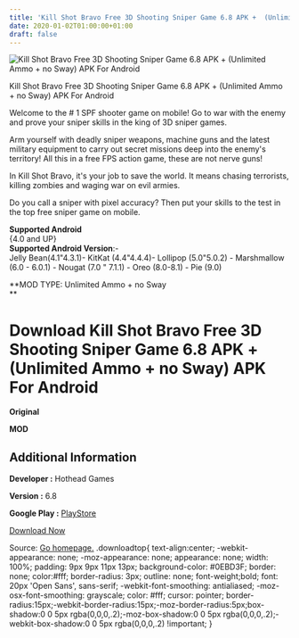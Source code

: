 ```yaml
---
title: 'Kill Shot Bravo Free 3D Shooting Sniper Game 6.8 APK +  (Unlimited Ammo + no Sway) APK For Android'
date: 2020-01-02T01:00:00+01:00
draft: false
---
```


![Kill Shot Bravo Free 3D Shooting Sniper Game 6.8 APK +  (Unlimited Ammo + no Sway) APK For Android](https://i1.wp.com/apkhome.net/wp-content/uploads/2019/11/Kill-Shot-Bravo-Free-3D-Shooting-Sniper-Game-6.8--Unlimited-Ammo-no-Sway.png "Kill Shot Bravo Free 3D Shooting Sniper Game 6.8 APK +  (Unlimited Ammo + no Sway) APK For Android")

  

Kill Shot Bravo Free 3D Shooting Sniper Game 6.8 APK +  (Unlimited Ammo + no Sway) APK For Android

Welcome to the # 1 SPF shooter game on mobile! Go to war with the enemy and prove your sniper skills in the king of 3D sniper games.

Arm yourself with deadly sniper weapons, machine guns and the latest military equipment to carry out secret missions deep into the enemy's territory! All this in a free FPS action game, these are not nerve guns!

In Kill Shot Bravo, it's your job to save the world. It means chasing terrorists, killing zombies and waging war on evil armies.

Do you call a sniper with pixel accuracy? Then put your skills to the test in the top free sniper game on mobile.

**Supported Android**  
{4.0 and UP}  
**Supported Android Version**:-  
Jelly Bean(4.1"4.3.1)- KitKat (4.4"4.4.4)- Lollipop (5.0"5.0.2) - Marshmallow (6.0 - 6.0.1) - Nougat (7.0 " 7.1.1) - Oreo (8.0-8.1) - Pie (9.0)

**MOD TYPE: Unlimited Ammo + no Sway  
**

Download Kill Shot Bravo Free 3D Shooting Sniper Game 6.8 APK +  (Unlimited Ammo + no Sway) APK For Android
===============================================================================================================

**Original**

**MOD**

Additional Information
----------------------

**Developer :** Hothead Games

**Version :** 6.8

**Google Play :** [PlayStore](https://play.google.com/store/apps/details?id=com.hotheadgames.google.free.ks2)

  

[Download Now](https://store4app.co/post/kill-shot-bravo-free-3d-shooting-sniper-game-6-8-apk-od-unlimited-ammo-no-sway-apk-for-android_1573679370)

  
Source: [Go homepage.](https://store4app.co/post/kill-shot-bravo-free-3d-shooting-sniper-game-6-8-apk-od-unlimited-ammo-no-sway-apk-for-android_1573679370) .downloadtop{ text-align:center; -webkit-appearance: none; -moz-appearance: none; appearance: none; width: 100%; padding: 9px 9px 11px 13px; background-color: #0EBD3F; border: none; color:#fff; border-radius: 3px; outline: none; font-weight;bold; font: 20px 'Open Sans', sans-serif; -webkit-font-smoothing: antialiased; -moz-osx-font-smoothing: grayscale; color: #fff; cursor: pointer; border-radius:15px;-webkit-border-radius:15px;-moz-border-radius:5px;box-shadow:0 0 5px rgba(0,0,0,.2);-moz-box-shadow:0 0 5px rgba(0,0,0,.2);-webkit-box-shadow:0 0 5px rgba(0,0,0,.2) !important; }